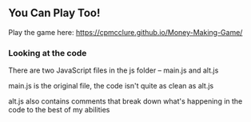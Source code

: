 ## You Can Play Too!

Play the game here: https://cpmcclure.github.io/Money-Making-Game/

### Looking at the code

There are two JavaScript files in the js folder – main.js and alt.js

main.js is the original file, the code isn't quite as clean as alt.js

alt.js also contains comments that break down what's happening in the code to the best of my abilities
